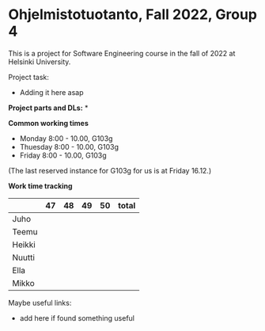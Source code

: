 # Ohjelmistotuotanto, Fall 2022, Group 4

This is a project for Software Engineering course in the fall of 2022 at Helsinki University.

Project task:
  - Adding it here asap


__Project parts and DLs:__
*

__Common working times__
* Monday  8:00 - 10.00, G103g
* Thuesday 8:00 - 10.00, G103g
* Friday 8:00 - 10.00, G103g

(The last reserved instance for G103g for us is at Friday 16.12.)


__Work time tracking__

|         | 47 | 48 | 49 | 50 | total |
|---------|:--:|:--:|:--:|:--:|------:|
|Juho     |    |    |    |    |       |
|Teemu    |    |    |    |    |       |
|Heikki   |    |    |    |    |       |
|Nuutti   |    |    |    |    |       |
|Ella     |    |    |    |    |       |
|Mikko    |    |    |    |    |       |

Maybe useful links:
 * add here if found something useful
